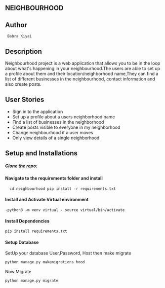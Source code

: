 ## NEIGHBOURHOOD

## Author
     Babra Kiyai

## Description
Neighbourhood project is a web application that allows you to be in the loop about what's happening in your neighbourhood.The users are able to set up a profile about them and their location/neighborhood name,They can find a list of different businesses in the neighbourhood, contact information and also create posts.

## User Stories
* Sign in to the application
* Set up a profile about a users neighborhood name
* Find a list of businesses in the neighborhood
* Create posts visible to everyone in my neighborhood
* Change neighbourhood if a user moves
* Only view details of a single neighborhood

## Setup and Installations

##### Clone the repo:


#### Navigate to the requirements folder and install

      cd neighbourhood pip install -r requirements.txt

#### Install and Activate Virtual environment
    
    -python3 -m venv virtual - source virtual/bin/activate

#### Install Dependencies
    
    pip install requirements.txt

#### Setup Database

SetUp your database User,Password, Host then make migrate
 ```bash
python manage.py makemigrations hood
 ```
 Now Migrate
 ```bash
 python manage.py migrate
```  



